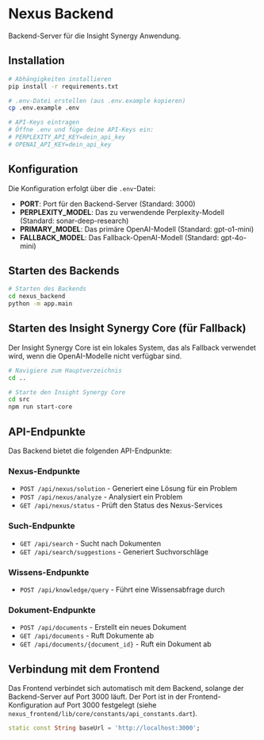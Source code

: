 # Nexus Backend

Backend-Server für die Insight Synergy Anwendung.

## Installation

```bash
# Abhängigkeiten installieren
pip install -r requirements.txt

# .env-Datei erstellen (aus .env.example kopieren)
cp .env.example .env

# API-Keys eintragen
# Öffne .env und füge deine API-Keys ein:
# PERPLEXITY_API_KEY=dein_api_key
# OPENAI_API_KEY=dein_api_key
```

## Konfiguration

Die Konfiguration erfolgt über die `.env`-Datei:

- **PORT**: Port für den Backend-Server (Standard: 3000)
- **PERPLEXITY_MODEL**: Das zu verwendende Perplexity-Modell (Standard: sonar-deep-research)
- **PRIMARY_MODEL**: Das primäre OpenAI-Modell (Standard: gpt-o1-mini)
- **FALLBACK_MODEL**: Das Fallback-OpenAI-Modell (Standard: gpt-4o-mini)

## Starten des Backends

```bash
# Starten des Backends
cd nexus_backend
python -m app.main
```

## Starten des Insight Synergy Core (für Fallback)

Der Insight Synergy Core ist ein lokales System, das als Fallback verwendet wird, wenn die OpenAI-Modelle nicht verfügbar sind.

```bash
# Navigiere zum Hauptverzeichnis
cd ..

# Starte den Insight Synergy Core
cd src
npm run start-core
```

## API-Endpunkte

Das Backend bietet die folgenden API-Endpunkte:

### Nexus-Endpunkte

- `POST /api/nexus/solution` - Generiert eine Lösung für ein Problem
- `POST /api/nexus/analyze` - Analysiert ein Problem
- `GET /api/nexus/status` - Prüft den Status des Nexus-Services

### Such-Endpunkte

- `GET /api/search` - Sucht nach Dokumenten
- `GET /api/search/suggestions` - Generiert Suchvorschläge

### Wissens-Endpunkte

- `POST /api/knowledge/query` - Führt eine Wissensabfrage durch

### Dokument-Endpunkte

- `POST /api/documents` - Erstellt ein neues Dokument
- `GET /api/documents` - Ruft Dokumente ab
- `GET /api/documents/{document_id}` - Ruft ein Dokument ab

## Verbindung mit dem Frontend

Das Frontend verbindet sich automatisch mit dem Backend, solange der Backend-Server auf Port 3000 läuft. Der Port ist in der Frontend-Konfiguration auf Port 3000 festgelegt (siehe `nexus_frontend/lib/core/constants/api_constants.dart`).

```dart
static const String baseUrl = 'http://localhost:3000';
``` 